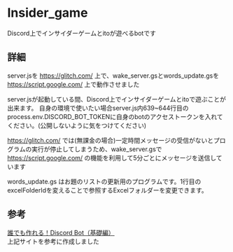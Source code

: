 # Insider_game

Discord上でインサイダーゲームとitoが遊べるbotです


## 詳細

server.jsを https://glitch.com/ 上で、wake_server.gsとwords_update.gsを https://script.google.com/ 上で動作させました

server.jsが起動している間、Discord上でインサイダーゲームとitoで遊ぶことが出来ます。
自身の環境で使いたい場合server.js内639~644行目のprocess.env.DISCORD_BOT_TOKENに自身のbotのアクセストークンを入れてください。(公開しないように気をつけてください)

https://glitch.com/ では(無課金の場合)一定時間メッセージの受信がないとプログラムの実行が停止してしまうため、wake_server.gsで https://script.google.com/ の機能を利用して5分ごとにメッセージを送信しています

words_update.gs はお題のリストの更新用のプログラムです。1行目のexcelFolderIdを変えることで参照するExcelフォルダーを変更できます。

## 参考

[誰でも作れる！Discord Bot（基礎編）](https://note.com/exteoi/n/nf1c37cb26c41)\
上記サイトを参考に作成しました

